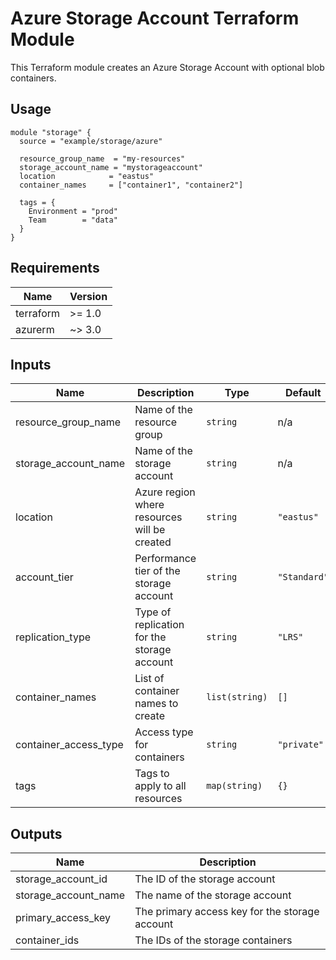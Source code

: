# Azure Storage Account Terraform Module

This Terraform module creates an Azure Storage Account with optional blob containers.

## Usage

```hcl
module "storage" {
  source = "example/storage/azure"

  resource_group_name  = "my-resources"
  storage_account_name = "mystorageaccount"
  location            = "eastus"
  container_names     = ["container1", "container2"]
  
  tags = {
    Environment = "prod"
    Team        = "data"
  }
}
```

## Requirements

| Name | Version |
|------|---------|
| terraform | >= 1.0 |
| azurerm | ~> 3.0 |

## Inputs

| Name | Description | Type | Default | Required |
|------|-------------|------|---------|:--------:|
| resource_group_name | Name of the resource group | `string` | n/a | yes |
| storage_account_name | Name of the storage account | `string` | n/a | yes |
| location | Azure region where resources will be created | `string` | `"eastus"` | no |
| account_tier | Performance tier of the storage account | `string` | `"Standard"` | no |
| replication_type | Type of replication for the storage account | `string` | `"LRS"` | no |
| container_names | List of container names to create | `list(string)` | `[]` | no |
| container_access_type | Access type for containers | `string` | `"private"` | no |
| tags | Tags to apply to all resources | `map(string)` | `{}` | no |

## Outputs

| Name | Description |
|------|-------------|
| storage_account_id | The ID of the storage account |
| storage_account_name | The name of the storage account |
| primary_access_key | The primary access key for the storage account |
| container_ids | The IDs of the storage containers |